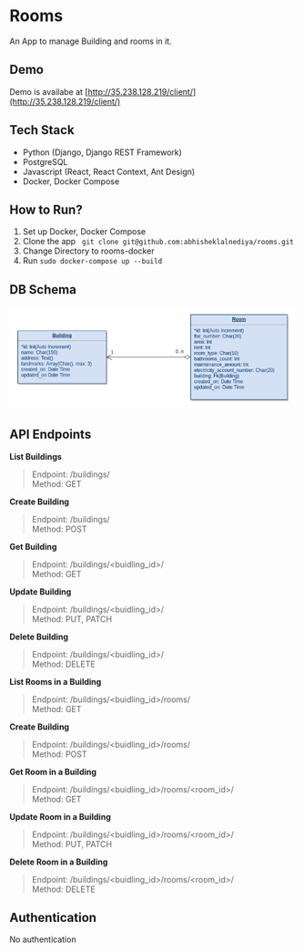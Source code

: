 Rooms
=====
An App to manage Building and rooms in it.

Demo
---
Demo is availabe at [http://35.238.128.219/client/](http://35.238.128.219/client/)

Tech Stack
----------

- Python (Django, Django REST Framework)
- PostgreSQL
- Javascript (React, React Context, Ant Design)
- Docker, Docker Compose

How to Run?
------------

1. Set up Docker, Docker Compose
2. Clone the app ``` git clone git@github.com:abhisheklalnediya/rooms.git```
3. Change Directory to rooms-docker
4. Run ```sudo docker-compose up --build```

DB Schema
---------
![Schema](https://github.com/abhisheklalnediya/rooms/raw/master/schema.png)


API Endpoints
-------------

**List Buildings**
> Endpoint: /buildings/  
> Method: GET

**Create Building**

> Endpoint: /buildings/  
> Method: POST

**Get Building**

> Endpoint: /buildings/<buidling_id>/  
> Method: GET

**Update Building**

> Endpoint: /buildings/<buidling_id>/  
> Method: PUT, PATCH

**Delete Building**
> Endpoint: /buildings/<buidling_id>/  
> Method: DELETE

**List Rooms in a Building**
> Endpoint: /buildings/<buidling_id>/rooms/  
> Method: GET

**Create Building**

> Endpoint: /buildings/<buidling_id>/rooms/  
> Method: POST

**Get Room in a Building**

> Endpoint: /buildings/<buidling_id>/rooms/<room_id>/  
> Method: GET

**Update Room in a Building**

> Endpoint: /buildings/<buidling_id>/rooms/<room_id>/  
> Method: PUT, PATCH

**Delete Room in a Building**
> Endpoint: /buildings/<buidling_id>/rooms/<room_id>/  
> Method: DELETE


Authentication
--------------
No authentication


